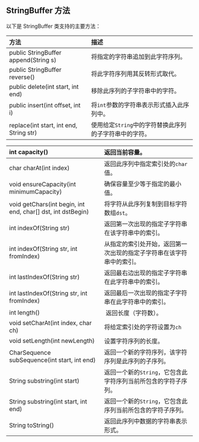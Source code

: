 ## StringBuffer 方法

以下是 StringBuffer 类支持的主要方法：

| 方法 | 描述 |
| :--- | :--- |
| public StringBuffer append\(String s\)  | 将指定的字符串追加到此字符序列。 |
| public StringBuffer reverse\(\)   | 将此字符序列用其反转形式取代。 |
| public delete\(int start, int end\)  | 移除此序列的子字符串中的字符。 |
| public insert\(int offset, int i\) |  将`int`参数的字符串表示形式插入此序列中。 |
| replace\(int start, int end, String str\)  | 使用给定`String`中的字符替换此序列的子字符串中的字符。 |

| int capacity\(\) | 返回当前容量。 |
| :--- | :--- |
| char charAt\(int index\) | 返回此序列中指定索引处的`char`值。 |
| void ensureCapacity\(int minimumCapacity\) | 确保容量至少等于指定的最小值。 |
| void getChars\(int begin, int end, char\[\] dst, int dstBegin\) | 将字符从此序列复制到目标字符数组`dst`。 |
| int indexOf\(String str\) | 返回第一次出现的指定子字符串在该字符串中的索引。 |
| int indexOf\(String str, int fromIndex\) | 从指定的索引处开始，返回第一次出现的指定子字符串在该字符串中的索引。 |
| int lastIndexOf\(String str\) | 返回最右边出现的指定子字符串在此字符串中的索引。 |
| int lastIndexOf\(String str, int fromIndex\) | 返回最后一次出现的指定子字符串在此字符串中的索引。 |
| int length\(\) |  返回长度（字符数）。 |
| void setCharAt\(int index, char ch\) | 将给定索引处的字符设置为`ch` |
| void setLength\(int newLength\) | 设置字符序列的长度。 |
| CharSequence subSequence\(int start, int end\) | 返回一个新的字符序列，该字符序列是此序列的子序列。 |
| String substring\(int start\) | 返回一个新的`String`，它包含此字符序列当前所包含的字符子序列。 |
| String substring\(int start, int end\) | 返回一个新的`String`，它包含此序列当前所包含的字符子序列。 |
| String toString\(\) | 返回此序列中数据的字符串表示形式。 |



